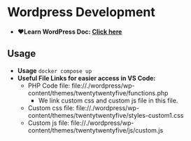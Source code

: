 # Wordpress Development

- **❤️Learn WordPress Doc: [Click here](https://docs.google.com/document/d/16GdXBSDFBl1T9A_SJa1ITBGB1VBN0aAQ-VAoBpyEcXM/edit?tab=t.0)**

## Usage

- **Usage** `docker compose up`
- **Useful File Links for easier access in VS Code:**
  - PHP Code file: file://./wordpress/wp-content/themes/twentytwentyfive/functions.php
    - We link custom css and custom js file in this file.
  - Custom css file: file://./wordpress/wp-content/themes/twentytwentyfive/styles-custom1.css
  - Custom js file: file://./wordpress/wp-content/themes/twentytwentyfive/js/custom.js

